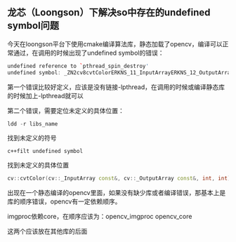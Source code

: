 ## 龙芯（Loongson）下解决so中存在的undefined symbol问题

今天在loongson平台下使用cmake编译算法库，静态加载了opencv，编译可以正常通过，在调用的时候出现了undefined symbol的错误：

```c++
undefined reference to `pthread_spin_destroy'
undefined symbol: _ZN2cv8cvtColorERKNS_11_InputArrayERKNS_12_OutputArrayEii     (./libSsDuck.so)
```

第一个错误比较好定义，应该是没有链接-lpthread，在调用的时候或编译静态库的时候加上-lpthread就可以  

第二个错误，需要定位未定义的具体位置：

```c++
ldd -r libs_name
```

找到未定义的符号

```
c++filt undefined symbol
```

找到未定义的具体位置

```c++
cv::cvtColor(cv::_InputArray const&, cv::_OutputArray const&, int, int)
```

出现在一个静态编译的opencv里面，如果没有缺少库或者编译错误，那基本上是库的顺序错误，opencv有一定依赖顺序。

imgproc依赖core，在顺序应该为：opencv_imgproc  opencv_core

这两个应该放在其他库的后面



